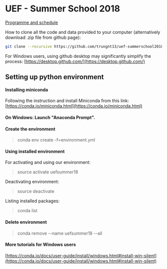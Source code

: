 # UEF - Summer School 2018

[Programme and schedule](https://vvestman.github.io/summerschool/)

How to clone all the code and data provided to your computer (alternatively download .zip file from github page):

```bash
git clone --recursive https://github.com/trungnt13/uef-summerschool2018.git
```
For Windows users, using github desktop may significantly simplify the process:
[https://desktop.github.com/](https://desktop.github.com/)

## Setting up python environment

#### Installing miniconda
Following the instruction and install Miniconda from this link:
[https://conda.io/miniconda.html](https://conda.io/miniconda.html)

#### On Windows: Launch "Anaconda Prompt".

#### Create the environment
> conda env create -f=environment.yml

#### Using installed environment
For activating and using our environment:
> source activate uefsummer18

Deactivating environment:
> source deactivate

Listing installed packages:
> conda list

#### Delete environment
> conda remove --name uefsummer18 --all

#### More tutorials for Windows users
[https://conda.io/docs/user-guide/install/windows.html#install-win-silent](https://conda.io/docs/user-guide/install/windows.html#install-win-silent)
